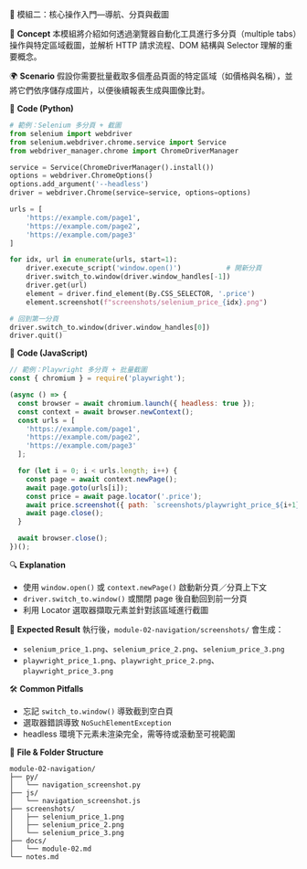 🔹 模組二：核心操作入門—導航、分頁與截圖

📘 **Concept**
本模組將介紹如何透過瀏覽器自動化工具進行多分頁（multiple tabs）操作與特定區域截圖，並解析 HTTP 請求流程、DOM 結構與 Selector 理解的重要概念。

🌍 **Scenario**
假設你需要批量截取多個產品頁面的特定區域（如價格與名稱），並將它們依序儲存成圖片，以便後續報表生成與圖像比對。

🧪 **Code (Python)**

```python
# 範例：Selenium 多分頁 + 截圖
from selenium import webdriver
from selenium.webdriver.chrome.service import Service
from webdriver_manager.chrome import ChromeDriverManager

service = Service(ChromeDriverManager().install())
options = webdriver.ChromeOptions()
options.add_argument('--headless')
driver = webdriver.Chrome(service=service, options=options)

urls = [
    'https://example.com/page1',
    'https://example.com/page2',
    'https://example.com/page3'
]

for idx, url in enumerate(urls, start=1):
    driver.execute_script('window.open()')           # 開新分頁
    driver.switch_to.window(driver.window_handles[-1])
    driver.get(url)
    element = driver.find_element(By.CSS_SELECTOR, '.price')
    element.screenshot(f"screenshots/selenium_price_{idx}.png")

# 回到第一分頁
driver.switch_to.window(driver.window_handles[0])
driver.quit()
```

🧪 **Code (JavaScript)**

```javascript
// 範例：Playwright 多分頁 + 批量截圖
const { chromium } = require('playwright');

(async () => {
  const browser = await chromium.launch({ headless: true });
  const context = await browser.newContext();
  const urls = [
    'https://example.com/page1',
    'https://example.com/page2',
    'https://example.com/page3'
  ];

  for (let i = 0; i < urls.length; i++) {
    const page = await context.newPage();
    await page.goto(urls[i]);
    const price = await page.locator('.price');
    await price.screenshot({ path: `screenshots/playwright_price_${i+1}.png` });
    await page.close();
  }

  await browser.close();
})();
```

🔍 **Explanation**

* 使用 `window.open()` 或 `context.newPage()` 啟動新分頁／分頁上下文
* `driver.switch_to.window()` 或關閉 page 後自動回到前一分頁
* 利用 Locator 選取器擷取元素並針對該區域進行截圖

🎯 **Expected Result**
執行後，`module-02-navigation/screenshots/` 會生成：

* `selenium_price_1.png`、`selenium_price_2.png`、`selenium_price_3.png`
* `playwright_price_1.png`、`playwright_price_2.png`、`playwright_price_3.png`

🛠 **Common Pitfalls**

* 忘記 `switch_to.window()` 導致截到空白頁
* 選取器錯誤導致 `NoSuchElementException`
* headless 環境下元素未渲染完全，需等待或滾動至可視範圍

📂 **File & Folder Structure**

```
module-02-navigation/
├── py/
│   └── navigation_screenshot.py
├── js/
│   └── navigation_screenshot.js
├── screenshots/
│   ├── selenium_price_1.png
│   ├── selenium_price_2.png
│   └── selenium_price_3.png
├── docs/
│   └── module-02.md
└── notes.md
```
